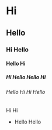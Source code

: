 # Hi

## Hello

### Hi Hello

#### Hello Hi

##### Hi Hello Hello Hi

###### Hello Hi Hi Hello

Hi Hi

* Hello Hello

